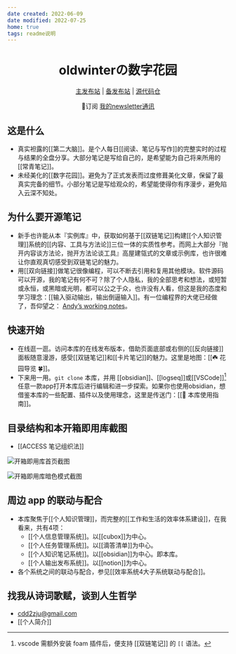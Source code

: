 ```yaml
---
date created: 2022-06-09
date modified: 2022-07-25
home: true
tags: readme说明
---
```

<h1 align="center">oldwinterの数字花园</h1>
<p align="center">
    <a href="https://oldwinter.top/README">主发布站</a> |
    <a href="https://notes.oldwinter.top/README">备发布站</a> |
    <a href="https://github.com/oldwinter/knowledge-garden">源代码仓</a>
</p>
<p align="center">📩订阅 <a href="https://oldwinter.zhubai.love/">我的newsletter通讯</a></p>

## 这是什么

- 真实袒露的[[第二大脑]]。是个人每日[[阅读、笔记与写作]]的完整实时的过程与结果的全盘分享。大部分笔记是写给自己的，是希望能为自己将来所用的[[常青笔记]]。
- 未经美化的[[数字花园]]。避免为了正式发表而过度修葺美化文章，保留了最真实完备的细节。小部分笔记是写给观众的，希望能使得你有序漫步，避免陷入云深不知处。

## 为什么要开源笔记

- 新手也许能从本『实例库』中，获取如何基于[[双链笔记]]构建[[个人知识管理]]系统的[[内容、工具与方法论]]三位一体的实质性参考。而网上大部分『抛开内容谈方法论，抛开方法论谈工具』高屋建瓴式的文章或示例库，也许很难让你直观真切感受到双链笔记的魅力。
- 用[[双向链接]]做笔记很像编程，可以不断去引用和复用其他模块。软件源码可以开源，我的笔记有何不可？除了个人隐私，我的全部思考和想法，或短暂或永恒，或黑暗或光明，都可以公之于众，也许没有人看，但这是我的态度和学习理念：[[输入驱动输出，输出倒逼输入]]。有一位编程界的大佬已经做了，吾仰望之： [Andyʼs working notes](https://notes.andymatuschak.org/About_these_notes)。

## 快速开始

- 在线逛一逛。访问本库的在线发布版本，借助页面底部或右侧的[[反向链接]]面板随意漫游，感受[[双链笔记]]和[[卡片笔记]]的魅力。这里是地图：[[☘️ 花园导览 🍀]]。
- 下来用一用。`git clone` 本库，并用 [[obsidian]]、[[logseq]]或[[VSCode]][^3]任意一款app打开本库后进行编辑和进一步探索。如果你也使用obsidian，想借鉴本库的一些配置、插件以及使用理念，这里是传送门：[[🧰 本库使用指南]]。

## 目录结构和本开箱即用库截图

- [[ACCESS 笔记组织法]]

![开箱即用库首页截图](https://my-public-pic.oss-cn-hangzhou.aliyuncs.com/202206251428706.png)

![开箱即用库暗色模式截图](https://my-public-pic.oss-cn-hangzhou.aliyuncs.com/202206251434534.png)

## 周边 app 的联动与配合

- 本库聚焦于[[个人知识管理]]，而完整的[[工作和生活的效率体系建设]]，在我看来，共有4项：
    - [[个人信息管理系统]]。以[[cubox]]为中心。
    - [[个人任务管理系统]]。以[[滴答清单]]为中心。
    - [[个人知识笔记系统]]。以[[obsidian]]为中心。即本库。
    - [[个人输出发布系统]]。以[[notion]]为中心。
- 各个系统之间的联动与配合，参见[[效率系统4大子系统联动与配合]]。

## 找我从诗词歌赋，谈到人生哲学

- cdd2zju@gmail.com 
- [[个人简介]]

[^3]: vscode 需额外安装 foam 插件后，便支持 [[双链笔记]] 的 `[[` 语法。
